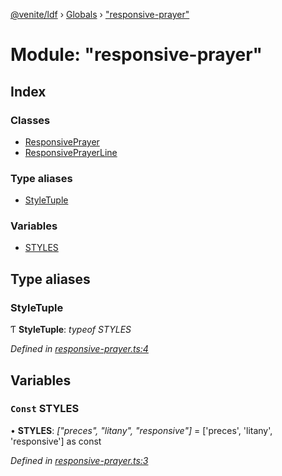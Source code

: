 [@venite/ldf](../README.md) › [Globals](../globals.md) › ["responsive-prayer"](_responsive_prayer_.md)

# Module: "responsive-prayer"

## Index

### Classes

* [ResponsivePrayer](../classes/_responsive_prayer_.responsiveprayer.md)
* [ResponsivePrayerLine](../classes/_responsive_prayer_.responsiveprayerline.md)

### Type aliases

* [StyleTuple](_responsive_prayer_.md#styletuple)

### Variables

* [STYLES](_responsive_prayer_.md#const-styles)

## Type aliases

###  StyleTuple

Ƭ **StyleTuple**: *typeof STYLES*

*Defined in [responsive-prayer.ts:4](https://github.com/gbj/venite/blob/867c35ce/ldf/src/responsive-prayer.ts#L4)*

## Variables

### `Const` STYLES

• **STYLES**: *["preces", "litany", "responsive"]* = ['preces', 'litany', 'responsive'] as const

*Defined in [responsive-prayer.ts:3](https://github.com/gbj/venite/blob/867c35ce/ldf/src/responsive-prayer.ts#L3)*
